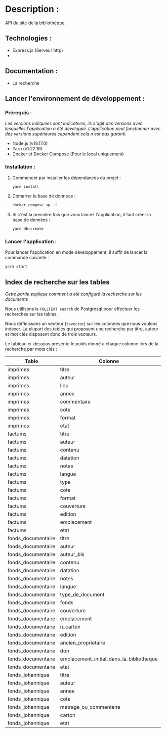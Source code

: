 # Description :

API du site de la bibliothèque.

## Technologies :
- Express.js (Serveur http)
- 
## Documentation :
- La recherche

## Lancer l'environnement de développement :

### Prérequis :
*Les versions indiquées sont indicatives, ils s'agit des versions avec lesquelles 
l'application a été développé. L'application peut fonctionner avec des versions supérieures
cependant cela n'est pas garanti.*
- Node.js (v18.17.0)
- Yarn (v1.22.19)
- Docker et Docker Compose (Pour le local uniquement)

### Installation :
1. Commencer par installer les dépendances du projet :
    ```bash
    yarn install
    ```
2. Démarrer la base de données :
    ```bash
    docker-compose up -d
    ```
3. Si c'est la première fois que vous lancez l'application, il faut créer la base de données :
    ```bash
    yarn db:create
    ```

### Lancer l'application :

Pour lancer l'application en mode développement, il suffit de lancer la commande suivante :
   ```bash
   yarn start
   ```

## Index de recherche sur les tables
*Cette partie explique comment a été configuré la recherche sur les documents*

Nous utilisons la `FULLTEXT search` de Postgresql pour effectuer les recherches sur les tables.

Nous définissons un vecteur (`tsvector`) sur les colonnes que nous voulons indexer.
La plupart des tables qui proposent une recherche par titre, auteur et mot clés disposent
donc de trois vecteurs.

Le tableau ci-dessous présente le poids donné à chaque colonne lors de la recherche par mots clés :

| Table              | Colonne                                  | Poids |
|--------------------|------------------------------------------|-------|
| imprimes           | titre                                    | A     |
| imprimes           | auteur                                   | A     |
| imprimes           | lieu                                     | B     |
| imprimes           | annee                                    | B     |
| imprimes           | commentaire                              | C     |
| imprimes           | cote                                     | D     |
| imprimes           | format                                   | D     |
| imprimes           | etat                                     | D     |
| factums            | titre                                    | A     |
| factums            | auteur                                   | A     |
| factums            | contenu                                  | B     |
| factums            | datation                                 | B     |
| factums            | notes                                    | C     |
| factums            | langue                                   | C     |
| factums            | type                                     | C     |
| factums            | cote                                     | D     |
| factums            | format                                   | D     |
| factums            | couverture                               | D     |
| factums            | edition                                  | D     |
| factums            | emplacement                              | D     |
| factums            | etat                                     | D     |
| fonds_documentaire | titre                                    | A     |
| fonds_documentaire | auteur                                   | A     |
| fonds_documentaire | auteur_bis                               | A     |
| fonds_documentaire | contenu                                  | B     |
| fonds_documentaire | datation                                 | B     |
| fonds_documentaire | notes                                    | C     |
| fonds_documentaire | langue                                   | C     |
| fonds_documentaire | type_de_document                         | C     |
| fonds_documentaire | fonds                                    | C     |
| fonds_documentaire | couverture                               | D     |
| fonds_documentaire | emplacement                              | D     |
| fonds_documentaire | n_carton                                 | D     |
| fonds_documentaire | edition                                  | D     |
| fonds_documentaire | ancien_proprietaire                      | D     |
| fonds_documentaire | don                                      | D     |
| fonds_documentaire | emplacement_initial_dans_la_bibliotheque | D     |
| fonds_documentaire | etat                                     | D     |
| fonds_johannique   | titre                                    | A     |
| fonds_johannique   | auteur                                   | A     |
| fonds_johannique   | annee                                    | B     |
| fonds_johannique   | cote                                     | C     |
| fonds_johannique   | metrage_ou_commentaire                   | C     |
| fonds_johannique   | carton                                   | D     |
| fonds_johannique   | etat                                     | D     |
